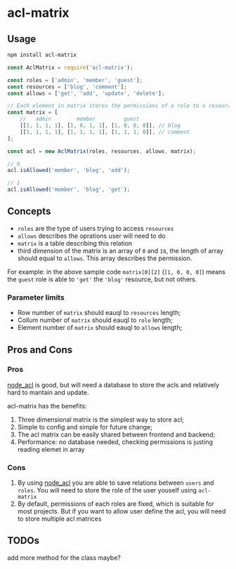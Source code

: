 # acl-matrix

## Usage

```bash
npm install acl-matrix
```

```js
const AclMatrix = require('acl-matrix');

const roles = ['admin', 'member', 'guest'];
const resources = ['blog', 'comment'];
const allows = ['get', 'add', 'update', 'delete'];

// Each element in matrix stores the permissions of a role to a resource.
const matrix = [
    //   admin        member         guest
    [[1, 1, 1, 1], [1, 0, 1, 1], [1, 0, 0, 0]], // blog
    [[1, 1, 1, 1], [1, 1, 1, 1], [1, 1, 1, 0]], // comment
];

const acl = new AclMatrix(roles, resources, allows, matrix);

// 0
acl.isAllowed('member', 'blog', 'add');

// 1
acl.isAllowed('member', 'blog', 'get');
```

## Concepts

- `roles` are the type of users trying to access `resources`
- `allows` describes the oprations user will need to do
- `matrix` is a table describing this relation
- third dimension of the matrix is an array of `0` and `1`s, the length of array should equal to `allows`. This array describes the permission.

For example: in the above sample code `matrix[0][2]` (`[1, 0, 0, 0]`) means the `guest` role is able to `'get'` the `'blog'` resource, but not others.

### Parameter limits
- Row number of `matrix` should eauql to `resources` length;
- Collum number of `matrix` should eauql to `role` length;
- Element number of `matrix` should eauql to `allows` length;

## Pros and Cons

### Pros
[node_acl](https://www.npmjs.com/package/acl) is good, but will need a database to store the acls and relatively hard to mantain and update.

acl-matrix has the benefits:
1. Three dimensional matrix is the simplest way to store acl;
1. Simple to config and simple for future change;
1. The acl matrix can be easily shared between frontend and backend;
1. Performance: no database needed, checking permissions is justing reading elemet in array

### Cons

1. By using [node_acl](https://www.npmjs.com/package/acl) you are able to save relations between `users` and `roles`. You will need to store the role of the user youself using `acl-matrix`
1. By default, permissions of each roles are fixed, which is suitable for most projects. But if you want to allow user define the acl, you will need to store multiple acl matrices


## TODOs
add more method for the class maybe?